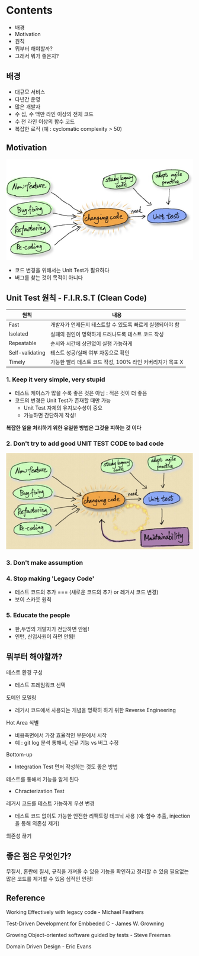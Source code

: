 # Contents

* 배경
* Motivation
* 원칙
* 뭐부터 해야할까?
* 그래서 뭐가 좋은지?

## 배경

* 대규모 서비스
* 다년간 운영
* 많은 개발자
* 수 십, 수 백만 라인 이상의 전체 코드
* 수 천 라인 이상의 함수 코드
* 복잡한 로직 \(예 : cyclomatic complexity &gt; 50\)

## Motivation

![Changing code needs unit tests](../.gitbook/assets/changing-code-need-unit-test.png)

* 코드 변경을 위해서는 Unit Test가 필요하다
* 버그를 찾는 것이 목적이 아니다

## Unit Test 원칙 - F.I.R.S.T \(Clean Code\)

| 원칙 | 내용 |
| --- | --- |
| Fast | 개발자가 언제든지 테스트할 수 있도록 빠르게 실행되어야 함 |
| Isolated | 실패의 원인이 명확하게 드러나도록 테스트 코드 작성 |
| Repeatable | 순서와 시간에 상관없이 실행 가능하게 |
| Self-validating | 테스트 성공/실패 여부 자동으로 확인 |
| Timely | 가능한 빨리 테스트 코드 작성, 100% 라인 커버리지가 목표 X |

### 1. Keep it very simple, very stupid

* 테스트 케이스가 많을 수록 좋은 것은 아님 : 적은 것이 더 좋음
* 코드의 변경은 Unit Test가 존재할 때만 가능
  * Unit Test 자체의 유지보수성이 중요
  * 가능하면 간단하게 작성!

**복잡한 일을 처리하기 위한 유일한 방법은 그것을 피하는 것 이다**

### 2. Don't try to add good UNIT TEST CODE to bad code

![Maintainability of Unit Test is important](../.gitbook/assets/unit-test-maintainability.png)

### 3. Don't make assumption

### 4. Stop making 'Legacy Code'

* 테스트 코드의 추가 === \(새로운 코드의 추가 or 레거시 코드 변경\)
* 보이 스카웃 원칙

### 5. Educate the people

* 한,두명의 개발자가 전담하면 안됨!
* 인턴, 신입사원이 하면 안됨!

## 뭐부터 해야할까?

테스트 환경 구성

* 테스트 프레임워크 선택

도메인 모델링

* 레거시 코드에서 사용되는 개념을 명확히 하기 위한 Reverse Engineering

Hot Area 식별

* 비용측면에서 가장 효율적인 부분에서 시작
* 예 : git log 분석 통해서, 신규 기능 vs 버그 수정

Bottom-up

* Integration Test 먼저 작성하는 것도 좋은 방법

테스트를 통해서 기능을 알게 된다

* Chracterization Test

레거시 코드를 테스트 가능하게 우선 변경

* 테스트 코드 없이도 가능한 안전한 리팩토링 테크닉 사용 \(예: 함수 추출, injection을 통해 의존성 제거\)

의존성 끊기

## 좋은 점은 무엇인가?

무질서, 혼란에 질서, 규칙을 가져올 수 있음 기능을 확인하고 정리할 수 있음 필요없는 많은 코드를 제거할 수 있음 심적인 안정!

## Reference

Working Effectively with legacy code - Michael Feathers

Test-Driven Development for Embbeded C - James W. Growning

Growing Object-oriented software guided by tests - Steve Freeman

Domain Driven Design - Eric Evans

